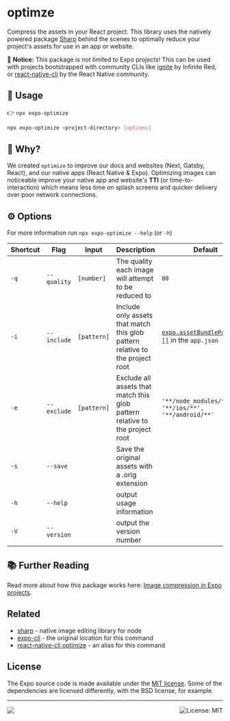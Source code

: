 # optimze

Compress the assets in your React project. This library uses the natively powered package [Sharp](https://sharp.pixelplumbing.com) behind the scenes to optimally reduce your project's assets for use in an app or website.

👋 **Notice:** This package is not limited to Expo projects! This can be used with projects bootstrapped with community CLIs like [ignite](https://github.com/infinitered/ignite) by Infinite Red, or [react-native-cli](https://github.com/react-native-community/cli) by the React Native community.

## 🚀 Usage

👉 `npx expo-optimize`

```sh
npx expo-optimize <project-directory> [options]
```

## 🤔 Why?

We created `optimize` to improve our docs and websites (Next, Gatsby, React), and our native apps (React Native & Expo). Optimizing images can noticeable improve your native app and website's **TTI** (or time-to-interaction) which means less time on splash screens and quicker delivery over poor network connections.

## ⚙️ Options

For more information run `npx expo-optimize --help` (or `-h`)

| Shortcut | Flag        | Input       | Description                                                                   | Default                                                 |
| -------- | ----------- | ----------- | ----------------------------------------------------------------------------- | ------------------------------------------------------- |
| `-q`     | `--quality` | `[number]`  | The quality each image will attempt to be reduced to                          | `80`                                                    |
| `-i`     | `--include` | `[pattern]` | Include only assets that match this glob pattern relative to the project root | [`expo.assetBundlePatterns: []`][abp] in the `app.json` |
| `-e`     | `--exclude` | `[pattern]` | Exclude all assets that match this glob pattern relative to the project root  | `'**/node_modules/**', '**/ios/**', '**/android/**'`    |
| `-s`     | `--save`    |             | Save the original assets with a .orig extension                               |                                                         |
| `-h`     | `--help`    |             | output usage information                                                      |                                                         |
| `-V`     | `--version` |             | output the version number                                                     |                                                         |

## 📚 Further Reading

Read more about how this package works here: [Image compression in Expo projects](https://blog.expo.io/image-compression-with-expo-cli-d32d15cc8b73).

## Related

- [sharp](https://sharp.pixelplumbing.com/) - native image editing library for node
- [expo-cli](https://docs.expo.io/versions/latest/workflow/expo-cli/) - the original location for this command
- [react-native-cli optimize](https://github.com/react-native-community/cli/pull/419) - an alias for this command

## License

The Expo source code is made available under the [MIT license](LICENSE). Some of the dependencies are licensed differently, with the BSD license, for example.

<!-- Footer -->

---

<p>
    <a aria-label="sponsored by expo" href="http://expo.io">
        <img src="https://img.shields.io/badge/Sponsored_by-Expo-4630EB.svg?style=for-the-badge&logo=EXPO&labelColor=000&logoColor=fff" target="_blank" />
    </a>
    <a aria-label="expo-optimize is free to use" href="/LICENSE" target="_blank">
        <img align="right" alt="License: MIT" src="https://img.shields.io/badge/License-MIT-success.svg?style=for-the-badge&color=33CC12" target="_blank" />
    </a>
</p>

[abp]: https://docs.expo.io/versions/latest/workflow/configuration/#assetbundlepatterns
